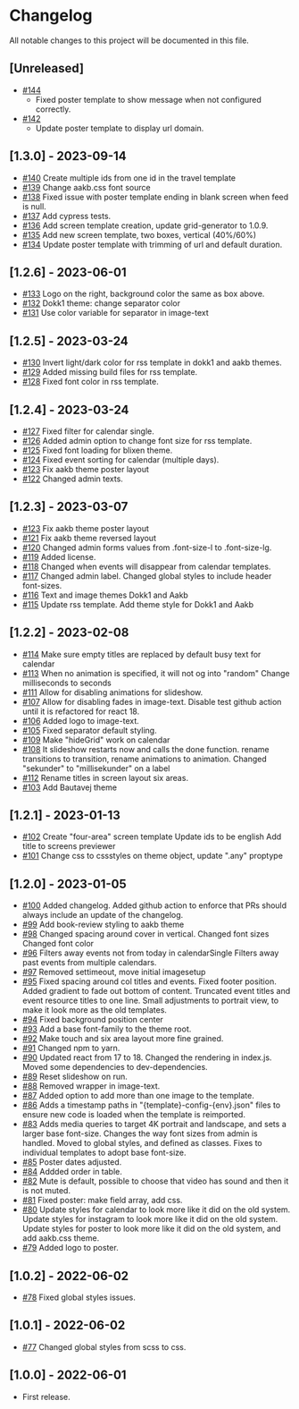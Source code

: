 # Changelog

All notable changes to this project will be documented in this file.

## [Unreleased]

- [#144](https://github.com/os2display/display-templates/pull/144)
  - Fixed poster template to show message when not configured correctly.
- [#142](https://github.com/os2display/display-templates/pull/142)
  - Update poster template to display url domain.

## [1.3.0] - 2023-09-14

- [#140](https://github.com/os2display/display-templates/pull/140)
  Create multiple ids from one id in the travel template
- [#139](https://github.com/os2display/display-templates/pull/139)
  Change aakb.css font source
- [#138](https://github.com/os2display/display-templates/pull/138)
  Fixed issue with poster template ending in blank screen when feed is null.
- [#137](https://github.com/os2display/display-templates/pull/137)
  Add cypress tests.
- [#136](https://github.com/os2display/display-templates/pull/136)
  Add screen template creation, update grid-generator to 1.0.9.
- [#135](https://github.com/os2display/display-templates/pull/135)
  Add new screen template, two boxes, vertical (40%/60%)
- [#134](https://github.com/os2display/display-templates/pull/134)
  Update poster template with trimming of url and default duration.

## [1.2.6] - 2023-06-01

- [#133](https://github.com/os2display/display-templates/pull/133)
  Logo on the right, background color the same as box above.
- [#132](https://github.com/os2display/display-templates/pull/132)
  Dokk1 theme: change separator color
- [#131](https://github.com/os2display/display-templates/pull/131)
  Use color variable for separator in image-text

## [1.2.5] - 2023-03-24

- [#130](https://github.com/os2display/display-templates/pull/130)
  Invert light/dark color for rss template in dokk1 and aakb themes.
- [#129](https://github.com/os2display/display-templates/pull/129)
  Added missing build files for rss template.
- [#128](https://github.com/os2display/display-templates/pull/128)
  Fixed font color in rss template.

## [1.2.4] - 2023-03-24

- [#127](https://github.com/os2display/display-templates/pull/127)
  Fixed filter for calendar single.
- [#126](https://github.com/os2display/display-templates/pull/126)
  Added admin option to change font size for rss template.
- [#125](https://github.com/os2display/display-templates/pull/125)
  Fixed font loading for blixen theme.
- [#124](https://github.com/os2display/display-templates/pull/124)
  Fixed event sorting for calendar (multiple days).
- [#123](https://github.com/os2display/display-templates/pull/123)
  Fix aakb theme poster layout
- [#122](https://github.com/os2display/display-templates/pull/122)
  Changed admin texts.

## [1.2.3] - 2023-03-07

- [#123](https://github.com/os2display/display-templates/pull/123)
  Fix aakb theme poster layout
- [#121](https://github.com/os2display/display-templates/pull/121)
  Fix aakb theme reversed layout
- [#120](https://github.com/os2display/display-templates/pull/120)
  Changed admin forms values from .font-size-l to .font-size-lg.
- [#119](https://github.com/os2display/display-admin-client/pull/119)
  Added license.
- [#118](https://github.com/os2display/display-templates/pull/118)
  Changed when events will disappear from calendar templates.
- [#117](https://github.com/os2display/display-templates/pull/117)
  Changed admin label.
  Changed global styles to include header font-sizes.
- [#116](https://github.com/os2display/display-templates/pull/116)
  Text and image themes Dokk1 and Aakb
- [#115](https://github.com/os2display/display-templates/pull/115)
  Update rss template. Add theme style for Dokk1 and Aakb

## [1.2.2] - 2023-02-08

- [#114](https://github.com/os2display/display-templates/pull/114)
  Make sure empty titles are replaced by default busy text for calendar
- [#113](https://github.com/os2display/display-templates/pull/113)
  When no animation is specified, it will not og into "random"
  Change milliseconds to seconds
- [#111](https://github.com/os2display/display-templates/pull/111)
  Allow for disabling animations for slideshow.
- [#107](https://github.com/os2display/display-templates/pull/107)
  Allow for disabling fades in image-text.
  Disable test github action until it is refactored for react 18.
- [#106](https://github.com/os2display/display-templates/pull/106)
  Added logo to image-text.
- [#105](https://github.com/os2display/display-templates/pull/105)
  Fixed separator default styling.
- [#109](https://github.com/os2display/display-templates/pull/109)
  Make "hideGrid" work on calendar
- [#108](https://github.com/os2display/display-templates/pull/110)
  It slideshow restarts now and calls the done function.
  rename transitions to transition, rename animations to animation.
  Changed "sekunder" to "millisekunder" on a label
- [#112](https://github.com/os2display/display-templates/pull/112)
  Rename titles in screen layout six areas.
- [#103](https://github.com/os2display/display-templates/pull/103)
  Add Bautavej theme

## [1.2.1] - 2023-01-13

- [#102](https://github.com/os2display/display-templates/pull/102)
  Create "four-area" screen template
  Update ids to be english
  Add title to screens previewer
- [#101](https://github.com/os2display/display-templates/pull/101)
  Change css to cssstyles on theme object, update ".any" proptype

## [1.2.0] - 2023-01-05

- [#100](https://github.com/os2display/display-templates/pull/100)
  Added changelog.
  Added github action to enforce that PRs should always include an update of the changelog.
- [#99](https://github.com/os2display/display-templates/pull/99)
  Add book-review styling to aakb theme
- [#98](https://github.com/os2display/display-templates/pull/98)
  Changed spacing around cover in vertical.
  Changed font sizes
  Changed font color
- [#96](https://github.com/os2display/display-templates/pull/96)
  Filters away events not from today in calendarSingle
  Filters away past events from multiple calendars.
- [#97](https://github.com/os2display/display-templates/pull/97)
  Removed settimeout, move initial imagesetup
- [#95](https://github.com/os2display/display-templates/pull/95)
  Fixed spacing around col titles and events.
  Fixed footer position.
  Added gradient to fade out bottom of content.
  Truncated event titles and event resource titles to one line.
  Small adjustments to portrait view, to make it look more as the old templates.
- [#94](https://github.com/os2display/display-templates/pull/94)
  Fixed background position center
- [#93](https://github.com/os2display/display-templates/pull/93)
  Add a base font-family to the theme root.
- [#92](https://github.com/os2display/display-templates/pull/92)
  Make touch and six area layout more fine grained.
- [#91](https://github.com/os2display/display-templates/pull/91)
  Changed npm to yarn.
- [#90](https://github.com/os2display/display-templates/pull/90)
  Updated react from 17 to 18.
  Changed the rendering in index.js.
  Moved some dependencies to dev-dependencies.
- [#89](https://github.com/os2display/display-templates/pull/89)
  Reset slideshow on run.
- [#88](https://github.com/os2display/display-templates/pull/88)
  Removed wrapper in image-text.
- [#87](https://github.com/os2display/display-templates/pull/87)
  Added option to add more than one image to the template.
- [#86](https://github.com/os2display/display-templates/pull/86)
  Adds a timestamp paths in "{template}-config-{env}.json" files to ensure new code is loaded when the template is
  reimported.
- [#83](https://github.com/os2display/display-templates/pull/83)
  Adds media queries to target 4K portrait and landscape, and sets a larger base font-size.
  Changes the way font sizes from admin is handled. Moved to global styles, and defined as classes.
  Fixes to individual templates to adopt base font-size.
- [#85](https://github.com/os2display/display-templates/pull/85)
  Poster dates adjusted.
- [#84](https://github.com/os2display/display-templates/pull/84)
  Addded order in table.
- [#82](https://github.com/os2display/display-templates/pull/82)
  Mute is default, possible to choose that video has sound and then it is not muted.
- [#81](https://github.com/os2display/display-templates/pull/81)
  Fixed poster: make field array, add css.
- [#80](https://github.com/os2display/display-templates/pull/80)
  Update styles for calendar to look more like it did on the old system.
  Update styles for instagram to look more like it did on the old system.
  Update styles for poster to look more like it did on the old system, and add aakb.css theme.
- [#79](https://github.com/os2display/display-templates/pull/79)
  Added logo to poster.

## [1.0.2] - 2022-06-02

- [#78](https://github.com/os2display/display-templates/pull/78)
  Fixed global styles issues.

## [1.0.1] - 2022-06-02

- [#77](https://github.com/os2display/display-templates/pull/77)
  Changed global styles from scss to css.

## [1.0.0] - 2022-06-01

- First release.
